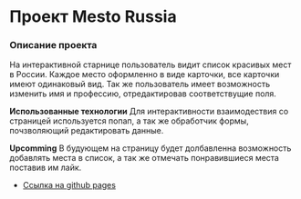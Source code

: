 # Проект Mesto Russia

### Описание проекта

На интерактивной старнице пользователь видит список красивых мест в России. Каждое место оформленно в виде карточки, все карточки имеют одинаковый вид. Так же пользователь имеет возможность изменить имя и профессию, отредактировав соответствущие поля.

**Использованные технологии**
Для интерактивности взаимодествия со страницей используется попап, а так же обработчик формы, почзволяющий редактировать данные.

**Upcomming**
В будующем на страницу будет долбавленна возможность добавлять места в список, а так же отмечать понравившиеся места поставив им лайк.

* [Ссылка на github pages](https://ianamerely.github.io/mesto/)
